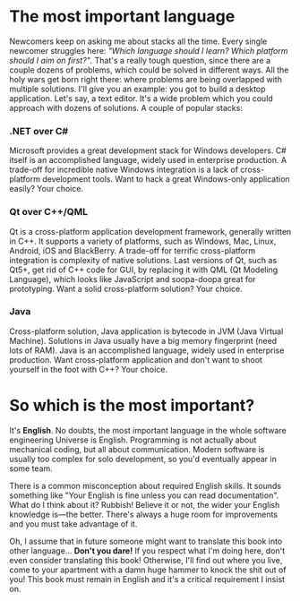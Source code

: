 # The most important language

Newcomers keep on asking me about stacks all the time. Every single newcomer struggles here: *"Which language should I learn? Which platform should I aim on first?"*. That's a really tough question, since there are a couple dozens of problems, which could be solved in different ways. All the holy wars get born right there: where problems are being overlapped with multiple solutions. I'll give you an example: you got to build a desktop application. Let's say, a text editor. It's a wide problem which you could approach with dozens of solutions. A couple of popular stacks:

### .NET over C&#35;
Microsoft provides a great development stack for Windows developers. C# itself is an accomplished language, widely used in enterprise production. A trade-off for incredible native Windows integration is a lack of cross-platform development tools. Want to hack a great Windows-only application easily? Your choice.

### Qt over C++/QML
Qt is a cross-platform application development framework, generally written in C++. It supports a variety of platforms, such as Windows, Mac, Linux, Android, iOS and BlackBerry. A trade-off for terrific cross-platform integration is complexity of native solutions. Last versions of Qt, such as Qt5+, get rid of C++ code for GUI, by replacing it with QML (Qt Modeling Language), which looks like JavaScript and soopa-doopa great for prototyping. Want a solid cross-platform solution? Your choice.

### Java
Cross-platform solution, Java application is bytecode in JVM (Java Virtual Machine). Solutions in Java usually have a big memory fingerprint (need lots of RAM). Java is an accomplished language, widely used in enterprise production. Want cross-platform application and don't want to shoot yourself in the foot with C++? Your choice.

# So which is the most important?

It's **English**. No doubts, the most important language in the whole software engineering Universe is English. Programming is not actually about mechanical coding, but all about communication. Modern software is usually too complex for solo development, so you'd eventually appear in some team.

There is a common misconception about required English skills. It sounds something like "Your English is fine unless you can read documentation". What do I think about it? Rubbish! Believe it or not, the wider your English knowledge is—the better. There's always a huge room for improvements and you must take advantage of it.

Oh, I assume that in future someone might want to translate this book into other language... **Don't you dare!** If you respect what I'm doing here, don't even consider translating this book! Otherwise, I'll find out where you live, come to your apartment with a damn huge hammer to knock the shit out of you! This book must remain in English and it's a critical requirement I insist on.
